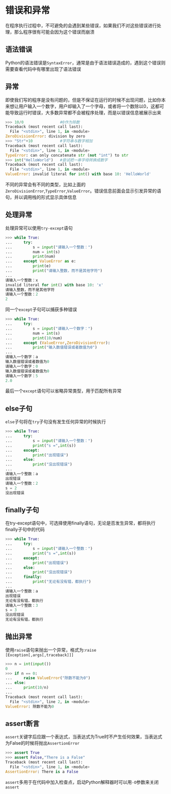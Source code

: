 # 错误和异常

在程序执行过程中，不可避免的会遇到某些错误，如果我们不对这些错误进行处理，那么程序很有可能会因为这个错误而崩溃

## 语法错误

Python的语法错误是`SyntaxError`，通常是由于语法错误造成的，遇到这个错误则需要查看代码中有哪里出现了语法错误

## 异常

即使我们写的程序是没有问题的，但是不保证在运行的时候不出现问题，比如你本来想让用户输入一个数字，用户却输入了一个字母，或者将一个数除以0，这都可能导致运行时错误，大多数异常都不会被程序处理，而是以错误信息被展示出来
```py
>>> 10/0                #0作为除数
Traceback (most recent call last):
  File "<stdin>", line 1, in <module>
ZeroDivisionError: division by zero
>>> "Str"+10            #字符串与数字相加
Traceback (most recent call last):
  File "<stdin>", line 1, in <module>
TypeError: can only concatenate str (not "int") to str
>>> int("HelloWorld")   #尝试把一串字母转换成数字
Traceback (most recent call last):
  File "<stdin>", line 1, in <module>
ValueError: invalid literal for int() with base 10: 'HelloWorld'
```

不同的异常会有不同的类型，比如上面的`ZeroDivisionError`,`TypeError`,`ValueError`。错误信息前面会显示引发异常的语句，并以调用栈的形式显示具体信息

## 处理异常

处理异常可以使用`try-except`语句

```py
>>> while True:
...     try:
...         s = input("请输入一个整数：")  
...         num = int(s)
...         print(num)
...     except ValueError as e:
...         print(e)
...         print("请输入整数，而不是其他字符") 
... 
请输入一个整数：x
invalid literal for int() with base 10: 'x'
请输入整数，而不是其他字符
请输入一个整数：2
2
```

同一个`except`子句可以捕获多种错误
```py
>>> while True:
...     try:
...         s = input("请输入一个数字：")
...         num = int(s)
...         print(10/num)
...     except (ValueError,ZeroDivisionError):
...         print("输入数值错误或者数值为0")
...
请输入一个数字：a
输入数值错误或者数值为0
请输入一个数字：0
输入数值错误或者数值为0
请输入一个数字：5
2.0
```
最后一个`except`语句可以省略异常类型，用于匹配所有异常

## else子句

`else`子句将在`try`子句没有发生任何异常的时候执行
```py
>>> while True:
...     try:
...         s = input("请输入一个整数：")
...         print("s =",int(s))
...     except:
...         print("出现错误")
...     else:
...         print("没出现错误")
... 
请输入一个整数：a
出现错误
请输入一个整数：2
s = 2
没出现错误
```

## finally子句

在try-except语句中，可选择使用finally语句，无论是否发生异常，都将执行finally子句中的代码
```py
>>> while True:
...     try:
...         s = input("请输入一个整数：")
...         print("s =",int(s))
...     except:
...         print("出现错误")
...     else:
...         print("没出现错误")
...     finally:
...         print("无论有没有错，都执行")
... 
请输入一个整数：a
出现错误
无论有没有错，都执行
请输入一个整数：3
s = 3
没出现错误
无论有没有错，都执行
```

## 抛出异常

使用`raise`语句来抛出一个异常，格式为:`raise [Exception[,args[,traceback]]]`
```py
>>> n = int(input())
0
>>> if n == 0:
...     raise ValueError("除数不能为0")
... else:
...     print(10/n)
...
Traceback (most recent call last):
  File "<stdin>", line 2, in <module>
ValueError: 除数不能为0
```

## assert断言

`assert`关键字后应跟一个表达式，当表达式为True时不产生任何效果，当表达式为False的时候将抛出`AssertionError`
```py
>>> assert True 
>>> assert False,"There is a False" 
Traceback (most recent call last):
  File "<stdin>", line 1, in <module>
AssertionError: There is a False
```

`assert`多用于在代码中加入检查点，启动Python解释器时可以用`-O`参数来关闭`assert`